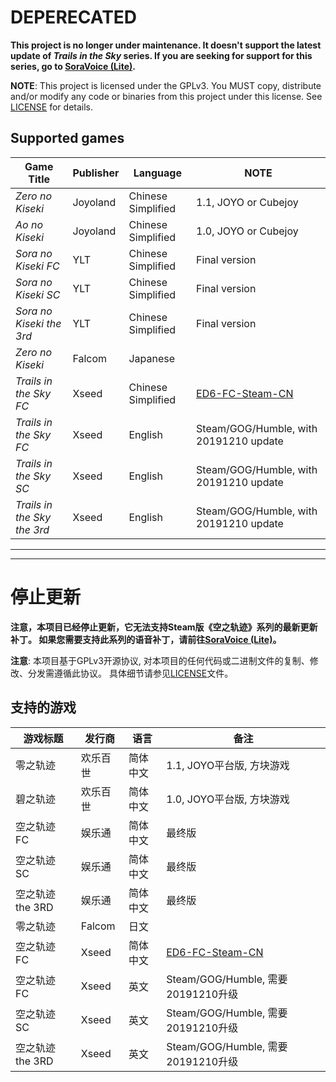 # DEPERECATED
**This project is no longer under maintenance. It doesn't support the latest update of *Trails in the Sky*
series. If you are seeking for support for this series, go to 
[SoraVoice (Lite)](https://github.com/ZhenjianYang/SoraVoice).**

**NOTE**: This project is licensed under the GPLv3. You MUST copy, distribute and/or modify any code or binaries from this project under this license. See [LICENSE](LICENSE) for details.

## Supported games

|Game Title                    |Publisher | Language         |NOTE
|------------------------------|----------|------------------|----
|*Zero no Kiseki*              |Joyoland  |Chinese Simplified|1.1, JOYO or Cubejoy
|*Ao no Kiseki*                |Joyoland  |Chinese Simplified|1.0, JOYO or Cubejoy
|*Sora no Kiseki FC*           |YLT       |Chinese Simplified|Final version
|*Sora no Kiseki SC*           |YLT       |Chinese Simplified|Final version
|*Sora no Kiseki the 3rd*      |YLT       |Chinese Simplified|Final version
|*Zero no Kiseki*              |Falcom    |Japanese          |
|*Trails in the Sky FC*        |Xseed     |Chinese Simplified|[ED6-FC-Steam-CN](https://github.com/Ouroboros/ED6-FC-Steam-CN)
|*Trails in the Sky FC*        |Xseed     |English           |Steam/GOG/Humble, with 20191210 update
|*Trails in the Sky SC*        |Xseed     |English           |Steam/GOG/Humble, with 20191210 update
|*Trails in the Sky the 3rd*   |Xseed     |English           |Steam/GOG/Humble, with 20191210 update

------------------------------------------------------------------------

------------------------------------------------------------------------

# 停止更新
**注意，本项目已经停止更新，它无法支持Steam版《空之轨迹》系列的最新更新补丁。
如果您需要支持此系列的语音补丁，请前往[SoraVoice (Lite)](https://github.com/ZhenjianYang/SoraVoice)。**

**注意**:  本项目基于GPLv3开源协议, 对本项目的任何代码或二进制文件的复制、修改、分发需遵循此协议。
具体细节请参见[LICENSE](LICENSE)文件。

## 支持的游戏

|游戏标题          |发行商  |语言    |备注
|------------------|--------|--------|---------------------------
|零之轨迹          |欢乐百世|简体中文|1.1, JOYO平台版, 方块游戏
|碧之轨迹          |欢乐百世|简体中文|1.0, JOYO平台版, 方块游戏
|空之轨迹 FC       |娱乐通  |简体中文|最终版
|空之轨迹 SC       |娱乐通  |简体中文|最终版
|空之轨迹 the 3RD  |娱乐通  |简体中文|最终版
|零之轨迹          |Falcom  |日文    |
|空之轨迹 FC       |Xseed   |简体中文|[ED6-FC-Steam-CN](https://github.com/Ouroboros/ED6-FC-Steam-CN)
|空之轨迹 FC       |Xseed   |英文    |Steam/GOG/Humble, 需要20191210升级
|空之轨迹 SC       |Xseed   |英文    |Steam/GOG/Humble, 需要20191210升级
|空之轨迹 the 3RD  |Xseed   |英文    |Steam/GOG/Humble, 需要20191210升级
